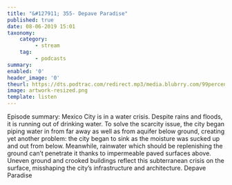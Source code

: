 ```yaml
---
title: "&#127911; 355- Depave Paradise"
published: true
date: 08-06-2019 15:01
taxonomy:
    category:
         - stream
    tag:
         - podcasts
summary:
enabled: '0'
header_image: '0'
theurl: https://dts.podtrac.com/redirect.mp3/media.blubrry.com/99percentinvisible/dovetail.prxu.org/96/d335833a-cd71-4058-80b7-4213ffd8de58/01_355_Depave_Paradise_pt_01.mp3
image: artwork-resized.png
template: listen
---
```

 
Episode summary: Mexico City is in a water crisis. Despite rains and floods, it is running out of drinking water. To solve the scarcity issue, the city began piping water in from far away as well as from aquifer below ground, creating yet another problem: the city began to sink as the moisture was sucked up and out from below. Meanwhile, rainwater which should be replenishing the ground can’t penetrate it thanks to impermeable paved surfaces above. Uneven ground and crooked buildings reflect this subterranean crisis on the surface, misshaping the city’s infrastructure and architecture. Depave Paradise
